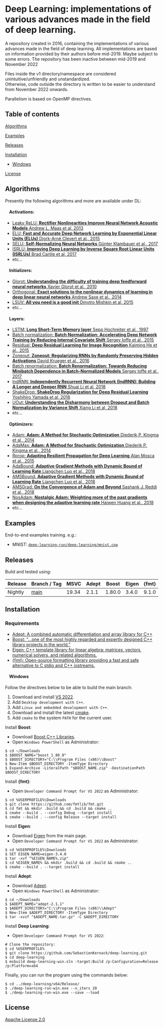 # Deep Learning: implementations of various advances made in the field of deep learning.

A repository created in 2016, containing the implementations of various advances made in the field of deep learning. All implementations are based on information provided by their authors before mid-2019. Maybe subject to some errors. The repository has been inactive between mid-2019 and November 2022

Files inside the v1 directory/namespace are considered unintuitive/unfriendly and unstandardized.  
Otherwise, code outside the directory is written to be easier to understand from November 2022 onwards.

Parallelism is based on OpenMP directives.

## Table of contents

<a href='#Algorithms'>Algorithms</a>

<a href='#Examples'>Examples</a>

<a href='#Releases'>Releases</a>

<a href='#Installation'>Installation</a>

*  <a href='#Installation-Windows'>Windows</a>

<a href='#License'>License</a>

<a id='Algorithms'></a>
## Algorithms

Presently the following algorithms and more are available under DL:

#### &nbsp;&nbsp;&nbsp;&nbsp;Activations:
* [Leaky ReLU: __Rectifier Nonlinearities Improve Neural Network Acoustic Models__ Andrew L. Maas et al, 2013](https://ai.stanford.edu/~amaas/papers/relu_hybrid_icml2013_final.pdf)
* [ELU: __Fast and Accurate Deep Network Learning by Exponential Linear Units (ELUs)__ Djork-Arné Clevert et al., 2015](https://arxiv.org/abs/1511.07289)
* [SELU: __Self-Normalizing Neural Networks__ Günter Klambauer et al., 2017](https://arxiv.org/abs/1706.02515)
* [ISRLU: __Improving Deep Learning by Inverse Square Root Linear Units (ISRLUs)__ Brad Carlile et al, 2017](https://arxiv.org/abs/1710.09967)
* etc...

#### &nbsp;&nbsp;&nbsp;&nbsp;Initializers:
* [Glorot: __Understanding the difficulty of training deep feedforward neural networks__ Xavier Glorot et al., 2010](http://proceedings.mlr.press/v9/glorot10a.html)
* [Orthogonal: __Exact solutions to the nonlinear dynamics of learning in deep linear neural networks__ Andrew Saxe et al., 2014](https://openreview.net/forum?id=_wzZwKpTDF_9C)
* [LSUV: __All you need is a good init__ Dmytro Mishkin et al, 2015](https://arxiv.org/abs/1511.06422)
* etc...

#### &nbsp;&nbsp;&nbsp;&nbsp;Layers:
* [LSTM: __Long Short-Term Memory layer__ Sepp Hochreiter et al., 1997](http://www.bioinf.jku.at/publications/older/2604.pdf)
* [Batch normalization: __Batch Normalization: Accelerating Deep Network Training by Reducing Internal Covariate Shift__ Sergey Ioffe et al., 2015](https://arxiv.org/abs/1502.03167)
* [Residual: __Deep Residual Learning for Image Recognition__ Kaiming He et al., 2015](https://arxiv.org/abs/1512.03385)
* [Zoneout: __Zoneout: Regularizing RNNs by Randomly Preserving Hidden Activations__ David Krueger et al., 2016](https://arxiv.org/abs/1606.01305)
* [Batch renormalization: __Batch Renormalization: Towards Reducing Minibatch Dependence in Batch-Normalized Models__ Sergey Ioffe et al., 2017](https://arxiv.org/abs/1702.03275)
* [IndRNN: __Independently Recurrent Neural Network (IndRNN): Building A Longer and Deeper RNN__ Shuai Li et al, 2018](https://arxiv.org/abs/1803.04831)
* [ShakeDrop: __ShakeDrop Regularization for Deep Residual Learning__ Yoshihiro Yamada et al, 2018](https://arxiv.org/abs/1802.02375)
* [UOut: __Understanding the Disharmony between Dropout and Batch Normalization by Variance Shift__ Xiang Li et al, 2018](https://arxiv.org/abs/1801.05134)
* etc...

#### &nbsp;&nbsp;&nbsp;&nbsp;Optimizers:
* [Adam: __Adam: A Method for Stochastic Optimization__ Diederik P. Kingma et al., 2014](https://arxiv.org/abs/1412.6980)
* [AdaMax: __Adam: A Method for Stochastic Optimization__ Diederik P. Kingma et al., 2014](https://arxiv.org/abs/1412.6980)
* [Rprop: __Adapting Resilient Propagation for Deep Learning__ Alan Mosca et al., 2015](https://arxiv.org/abs/1509.04612)
* [AdaBound: __Adaptive Gradient Methods with Dynamic Bound of Learning Rate__ Liangchen Luo et al., 2018](https://openreview.net/forum?id=Bkg3g2R9FX)
* [AMSBound: __Adaptive Gradient Methods with Dynamic Bound of Learning Rate__ Liangchen Luo et al., 2018](https://openreview.net/forum?id=Bkg3g2R9FX)
* [AMSGrad: __On the Convergence of Adam and Beyond__ Sashank J. Reddi et al., 2018](https://openreview.net/forum?id=ryQu7f-RZ)
* [NosAdam: __Nostalgic Adam: Weighting more of the past gradients when designing the adaptive learning rate__ Haiwen Huang et al., 2018](https://arxiv.org/abs/1805.07557)
* etc...

<a id='Examples'></a>
## Examples

End-to-end examples training.
e.g.:

*   MNIST:
    [`deep-learning-run/deep-learning/mnist.cpp`](https://github.com/SebastienKeroack/deep-learning/tree/main/deep-learning-run/deep-learning/mnist.cpp)

<a id='Releases'></a>
## Releases

Build and tested using:

Release | Branch / Tag                                               | MSVC  | Adept | Boost  | Eigen | {fmt}
------- | ---------------------------------------------------------- | ----- | ----- | ------ | ----- | -----
Nightly | [main](https://github.com/SebastienKeroack/deep-learning)  | 19.34 | 2.1.1 | 1.80.0 | 3.4.0 | 9.1.0

<a id='Installation'></a>
## Installation

### Requirements

*   [Adept: A combined automatic differentiation and array library for C++](http://www.met.reading.ac.uk/clouds/adept/)
*   [Boost: "...one of the most highly regarded and expertly designed C++ library projects in the world."](https://www.boost.org/)
*   [Eigen: C++ template library for linear algebra: matrices, vectors, numerical solvers, and related algorithms.](https://eigen.tuxfamily.org/)
*   [{fmt}: Open-source formatting library providing a fast and safe alternative to C stdio and C++ iostreams.](https://github.com/fmtlib/fmt)

<a id='Installation-Windows'></a>
#### &nbsp;&nbsp;&nbsp;&nbsp;Windows

Follow the directives below to be able to build the main branch:
 1. Download and install [VS 2022](https://visualstudio.microsoft.com/fr/downloads/).
 2. Add `Desktop development with C++`.
 3. Add `Linux and embedded development with C++`.
 4. Download and install the latest [cmake](https://cmake.org/download/).
 5. Add `cmake` to the system `PATH` for the current user.
 
Install __Boost__:
- Download [Boost C++ Libraries](https://www.boost.org/users/download/).
- Open `Windows PowerShell` as Administrator:
```shell
$ cd ~/Downloads
$ $BOOST_NAME="boost_1_80_0"
$ $BOOST_DIRECTORY="C:\\Program Files (x86)\\Boost"
$ New-Item $BOOST_DIRECTORY -ItemType Directory
$ Expand-Archive -LiteralPath "$BOOST_NAME.zip" -DestinationPath $BOOST_DIRECTORY
```

Install __{fmt}__:
- Open `Developer Command Prompt for VS 2022` as Administrator:
```shell
$ cd %USERPROFILE%\Downloads
$ git clone https://github.com/fmtlib/fmt.git
$ cd fmt && mkdir .build && cd .build && cmake ..
$ cmake --build . --config Debug --target install
$ cmake --build . --config Release --target install
```

Install __Eigen__:
- Download [Eigen](https://eigen.tuxfamily.org/) from the main page.
- Open `Developer Command Prompt for VS 2022` as Administrator:
```shell
$ cd %USERPROFILE%\Downloads
$ SET EIGEN_NAME=eigen-3.4.0
$ tar -xvf "%EIGEN_NAME%.zip"
$ cd %EIGEN_NAME% && mkdir .build && cd .build && cmake ..
$ cmake --build . --target install
```

Install __Adept__:
- Download [Adept](http://www.met.reading.ac.uk/clouds/adept/download.html).
- Open `Windows PowerShell` as Administrator:
```shell
$ cd ~/Downloads
$ $ADEPT_NAME="adept-2.1.1"
$ $ADEPT_DIRECTORY="C:\\Program Files (x86)\\Adept"
$ New-Item $ADEPT_DIRECTORY -ItemType Directory
$ tar -xvzf "$ADEPT_NAME.tar.gz" -C $ADEPT_DIRECTORY
```

Install __Deep Learning__:
- Open `Developer Command Prompt for VS 2022`:
```shell
# Clone the repository:
$ cd %USERPROFILE%
$ git clone https://github.com/SebastienKeroack/deep-learning.git
$ cd deep-learning
$ msbuild deep-learning-win.sln -target:Build /p:Configuration=Release /p:Platform=x64
```

Finally, you can run the program using the commands below:
```shell
$ cd ../deep-learning/x64/Release/
$ ./deep-learning-run-win.exe --n_iters 20
$ ./deep-learning-run-win.exe --save --load
```

<a id='License'></a>
## License
[Apache License 2.0](LICENSE)